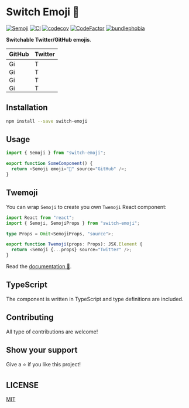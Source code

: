 # Switch Emoji 💃

[![Semoji](https://badgen.net/npm/v/switch-emoji)](https://www.npmjs.com/package/switch-emoji)
[![CI](https://github.com/MauricioRobayo/switch-emoji/actions/workflows/main.yml/badge.svg)](https://github.com/MauricioRobayo/switch-emoji/actions/workflows/main.yml)
[![codecov](https://codecov.io/gh/MauricioRobayo/switch-emoji/branch/main/graph/badge.svg?token=gkrRmHZHGB)](https://codecov.io/gh/MauricioRobayo/switch-emoji)
[![CodeFactor](https://www.codefactor.io/repository/github/mauriciorobayo/switch-emoji/badge)](https://www.codefactor.io/repository/github/mauriciorobayo/switch-emoji)
[![bundlephobia](https://badgen.net/bundlephobia/minzip/switch-emoji)](https://bundlephobia.com/package/switch-emoji)

**Switchable Twitter/GitHub emojis**.

| GitHub                                                                                                                            | Twitter                                                                                                      |
| --------------------------------------------------------------------------------------------------------------------------------- | ------------------------------------------------------------------------------------------------------------ |
| <img src="https://github.githubassets.com/images/icons/emoji/unicode/1f483.png?v8" height="16" width="auto" title="GitHub emoji"> | <img src="https://twemoji.maxcdn.com/v/latest/svg/1f483.svg" height="16" width="auto" title="Twitter emoji"> |
| <img src="https://github.githubassets.com/images/icons/emoji/unicode/1f386.png?v8" height="16" width="auto" title="GitHub emoji"> | <img src="https://twemoji.maxcdn.com/v/latest/svg/1f386.svg" height="16" width="auto" title="Twitter emoji"> |
| <img src="https://github.githubassets.com/images/icons/emoji/unicode/1f389.png?v8" height="16" width="auto" title="GitHub emoji"> | <img src="https://twemoji.maxcdn.com/v/latest/svg/1f389.svg" height="16" width="auto" title="Twitter emoji"> |
| <img src="https://github.githubassets.com/images/icons/emoji/unicode/1f52b.png?v8" height="16" width="auto" title="GitHub emoji"> | <img src="https://twemoji.maxcdn.com/v/latest/svg/1f52b.svg" height="16" width="auto" title="Twitter emoji"> |

## Installation

```sh
npm install --save switch-emoji
```

## Usage

```js
import { Semoji } from "switch-emoji";

export function SomeComponent() {
  return <Semoji emoji="👋" source="GitHub" />;
}
```

## Twemoji

You can wrap `Semoji` to create you own `Twemoji` React component:

```ts
import React from "react";
import { Semoji, SemojiProps } from "switch-emoji";

type Props = Omit<SemojiProps, "source">;

export function Twemoji(props: Props): JSX.Element {
  return <Semoji {...props} source="Twitter" />;
}
```

Read the [documentation 📘](https://www.mauriciorobayo.com/switch-emoji?nav=false).

## TypeScript

The component is written in TypeScript and type definitions are included.

## Contributing

All type of contributions are welcome!

## Show your support

Give a ⭐️ if you like this project!

## LICENSE

[MIT](LICENSE)
